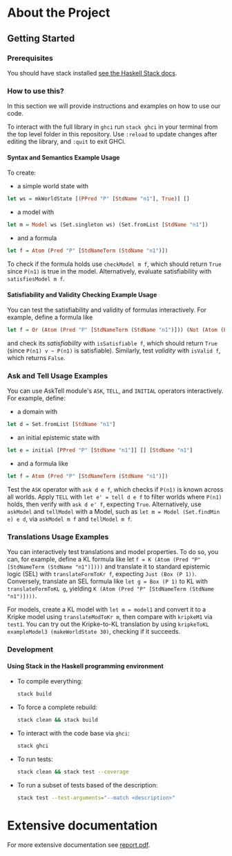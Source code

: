 # About the Project

## Getting Started

### Prerequisites 

You should have stack installed [see the Haskell Stack docs](https://haskellstack.org/).

### How to use this?

In this section we will provide instructions and examples on how to use our code.

To interact with the full library in `ghci` run `stack ghci` in your terminal from the top level folder in this repository. Use `:reload` to update changes after editing the library, and `:quit` to exit GHCi.

#### Syntax and Semantics Example Usage

To create:
- a simple world state with 
```haskell
let ws = mkWorldState [(PPred "P" [StdName "n1"], True)] []
```
-  a model with 
```haskell
let m = Model ws (Set.singleton ws) (Set.fromList [StdName "n1"])
```
- and a formula 
```haskell
let f = Atom (Pred "P" [StdNameTerm (StdName "n1")])
```

To check if the formula holds use `checkModel m f`, which should return `True` since `P(n1)` is true in the model. Alternatively, evaluate satisfiability with `satisfiesModel m f`.

#### Satisfiability and Validity Checking Example Usage

 You can test the satisfiability and validity of formulas interactively. For example, define a formula like 
 ```haskell
 let f = Or (Atom (Pred "P" [StdNameTerm (StdName "n1")])) (Not (Atom (Pred "P" [StdNameTerm (StdName "n1")]))) 
 ```
 and check its *satisfiability* with `isSatisfiable f`, which should return `True` (since `P(n1) v ~ P(n1)` is satisfiable). Similarly, test *validity* with `isValid f`, which returns `False`.

### Ask and Tell Usage Examples

You can use AskTell module's `ASK`, `TELL`, and `INITIAL` operators interactively. For example, define:

- a domain with 
```haskell
let d = Set.fromList [StdName "n1"]
```
- an initial epistemic state with 
```haskell
let e = initial [PPred "P" [StdName "n1"]] [] [StdName "n1"]
```
- and a formula like 
```haskell
let f = Atom (Pred "P" [StdNameTerm (StdName "n1")])
``` 
Test the `ASK` operator with `ask d e f`, which checks if `P(n1)` is known across all worlds.
Apply `TELL` with `let e' = tell d e f` to filter worlds where `P(n1)` holds, then verify with `ask d e' f`, expecting `True`. Alternatively, use `askModel` and `tellModel` with a Model, such as `let m = Model (Set.findMin e) e d`, via `askModel m f` and `tellModel m f`.

### Translations Usage Examples

You can interactively test translations and model properties. To do so, you can, for example, define a KL formula like let `f = K (Atom (Pred "P" [StdNameTerm (StdName "n1")])))` and translate it to standard epistemic logic (SEL) with `translateFormToKr f`, expecting `Just (Box (P 1))`. Conversely, translate an SEL formula like `let g = Box (P 1)`
to KL with `translateFormToKL g`, yielding `K (Atom (Pred "P" [StdNameTerm (StdName "n1")])))`. 

For models, create a KL model with `let m = model1` and convert it to a Kripke model using `translateModToKr m`, then compare with `kripkeM1` via `test1`. You can try out the Kripke-to-KL translation by using `kripkeToKL exampleModel3 (makeWorldState 30)`, checking if it succeeds.

### Development

#### Using Stack in the Haskell programming environment

- To compile everything:
    ```bash 
    stack build
    ```
- To force a complete rebuild:
    ```bash
    stack clean && stack build
    ```
- To interact with the code base via `ghci`:
    ```bash
    stack ghci
    ```
- To run tests:
    ```bash
    stack clean && stack test --coverage
    ```
- To run a subset of tests based of the description:
    ```bash
    stack test --test-arguments="--match <description>"
    ```

# Extensive documentation 

For more extensive documentation see [report.pdf](report.pdf).

